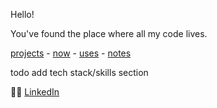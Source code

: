 Hello!

You've found the place where all my code lives.

[projects](https://github.com/griffinht?tab=repositories) -
[now](https://github.com/users/griffinht/projects/3) -
[uses](https://notes.griffinht.com/uses) -
[notes](https://notes.griffinht.com/software+development)
<!-- [dotfiles todo](https://github.com/) -->


<!--
todo page view analytics!
todo now page
(todo add ur pfp to this page) [inspiration](https://zzetao.github.io/awesome-github-profile/)
https://github.com/guilyx commit stats
https://github.com/JessicaLim8 word cloud
-->

todo add tech stack/skills section


💼👔 [LinkedIn](https://www.linkedin.com/in/griffinht/)

